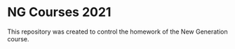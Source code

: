# NG Courses 2021 
This repository was created to control the homework of the New Generation course.